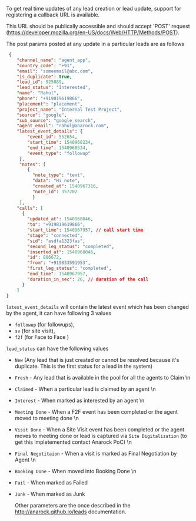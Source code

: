 To get real time updates of any lead creation or lead update, support for registering a callback URL is available. 

This URL should be publically accessible and should accept 'POST' request (https://developer.mozilla.org/en-US/docs/Web/HTTP/Methods/POST).

The post params posted at any update in a particular leads are as follows 

```json
 { 
    "channel_name": "agent_app",
    "country_code": "+91",
    "email": "someemail@abc.com",
    "is_duplicate": true,
    "lead_id": 925089,
    "lead_status": "Interested",
    "name": "Rahul",
    "phone": "+919819619866",
    "placement": "placement",
    "project_name": "Internal Test Project",
    "source": "google",
    "sub_source": "google_search",
    "agent_email": "rahul@anarock.com",
    "latest_event_details": { 
        "event_id": 552654,
        "start_time": 1540968234,
        "end_time": 1540968534,
        "event_type": "followup"
     },
     "notes": [
        {
          "note_type": "text",
          "data": "Hi note",
          "created_at": 1540967316,
          "note_id": 357202
          }
     ],
    "calls": [
      {
        "updated_at": 1540968046,
        "to": "+919819619866",
        "start_time": 1540967957, // call start time
        "stage": "connected",
        "sid": "asdfa1323fas",
        "second_leg_status": "completed",
        "inserted_at": 1540968046,
        "id": 886672,
        "from": "+919833591953",
        "first_leg_status": "completed",
        "end_time": 1540967957,
        "duration_in_sec": 26, // duration of the call
      } 
    ] 
}
```

```latest_event_details``` will contain the latest event which has been changed by the agent, it can have following 3 values 
- ```followup``` (for followups),
- ```sv``` (for site visit),
- ```f2f``` (for Face to Face )


```lead_status``` can have the following values 
- `New` (Any lead that is just created or cannot be resolved because it's duplicate. This is the first status for a lead in the system)
- `Fresh` - Any lead that is available in the pool for all the agents to Claim \n
- `Claimed` - When a particular lead is claimed by an agent \n
- `Interest` - When marked as interested by an agent \n
- `Meeting Done` - When a F2F event has been completed  or the agent moved to meeting done \n
- `Visit Done` - When a Site Visit event has been completed or the agent moves to meeting done or lead is captured via `Site Digitalization` (to get this impletemented contact Anarock PoC) \n
- `Final Negotitaion` - When a visit is marked as Final Negotiation by Agent \n
- `Booking Done` - When moved into Booking Done \n
- `Fail` - When marked as Failed
- `Junk` - When marked as Junk 
      
  
  Other parameters are the once described in the http://anarock.github.io/leads documentation.
  

